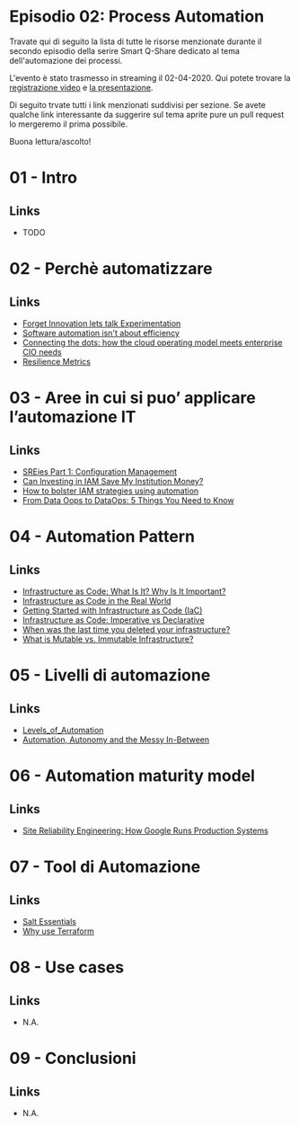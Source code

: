 # Episodio 02: Process Automation

Travate qui di seguito la lista di tutte le risorse menzionate durante il secondo episodio della serire Smart Q-Share dedicato al tema dell'automazione dei processi.

L'evento è stato trasmesso in streaming il 02-04-2020. Qui potete trovare la [registrazione video](TODO) e [la presentazione](TODO).

Di seguito trvate tutti i link menzionati suddivisi per sezione. Se avete qualche link interessante da suggerire sul tema aprite pure un pull request lo mergeremo il prima possibile.

Buona lettura/ascolto!


# 01 - Intro

## Links
- TODO

# 02 - Perchè automatizzare

## Links
- [Forget Innovation lets talk Experimentation](https://www.forbes.com/sites/accenture/2016/02/10/forget-innovation-lets-talk-experimentation/#43e87e536238)
- [Software automation isn't about efficiency](https://www.linkedin.com/pulse/software-automation-isnt-efficiency-gregor-hohpe/)
- [Connecting the dots: how the cloud operating model meets enterprise CIO needs](https://cloud.google.com/blog/products/gcp/connecting-dots-how-cloud-operating-model-meets-enterprise-cio-needs)
- [Resilience Metrics](https://www.net.in.tum.de/fileadmin/TUM/NET/NET-2016-09-1/NET-2016-09-1_02.pdf)

# 03 - Aree in cui si puo’ applicare l’automazione IT

## Links
- [SREies Part 1: Configuration Management](https://hackernoon.com/sreies-part-1-configuration-management-9cfdb4e9e303)
- [Can Investing in IAM Save My Institution Money?](https://blog.identityautomation.com/can-investing-in-iam-save-my-company-money)
- [How to bolster IAM strategies using automation](https://www.computerweekly.com/feature/How-to-bolster-IAM-strategies-using-automation)
- [From Data Oops to DataOps: 5 Things You Need to Know](https://humansofdata.atlan.com/2019/11/what-is-dataops/)

# 04 - Automation Pattern

## Links
- [Infrastructure as Code: What Is It? Why Is It Important?](https://www.hashicorp.com/resources/what-is-infrastructure-as-code)
- [Infrastructure as Code in the Real World](https://www.youtube.com/watch?v=S6vS5mzivFo&t=880s)
- [Getting Started with Infrastructure as Code (IaC)](https://www.youtube.com/watch?v=G3D14I5_NIk)
- [Infrastructure as Code: Imperative vs Declarative](https://tech.ovoenergy.com/imperative-vs-declarative/)
- [When was the last time you deleted your infrastructure?](https://tech.ovoenergy.com/when-was-the-last-time-you-deleted-your-infrastructure/)
- [What is Mutable vs. Immutable Infrastructure?](https://www.hashicorp.com/resources/what-is-mutable-vs-immutable-infrastructure)

# 05 - Livelli di automazione

## Links
- [Levels_of_Automation](https://petrowiki.org/Levels_of_automation)
- [Automation, Autonomy and the Messy In-Between](https://isg-one.com/research/articles/automation-autonomy-and-the-messy-in-between)

# 06 - Automation maturity model

## Links
- [Site Reliability Engineering: How Google Runs Production Systems](https://landing.google.com/sre/books/)


# 07 - Tool di Automazione

## Links
- [Salt Essentials](https://medium.com/quantyca/salt-essentials-339b3f099a7d)
- [Why use Terraform](https://www.oreilly.com/content/why-use-terraform/)

# 08 - Use cases

## Links
- N.A.

# 09 - Conclusioni

## Links
- N.A.
